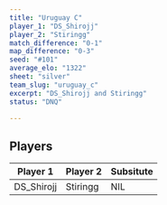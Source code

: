 ```yaml
---
title: "Uruguay C"
player_1: "DS_Shirojj"
player_2: "Stiringg"
match_difference: "0-1"
map_difference: "0-3"
seed: "#101"
average_elo: "1322"
sheet: "silver"
team_slug: "uruguay_c"
excerpt: "DS_Shirojj and Stiringg"
status: "DNQ"

---
```

## Players

| Player 1 | Player 2 | Subsitute |
| -- | -- | -- |
| DS_Shirojj | Stiringg | NIL |
